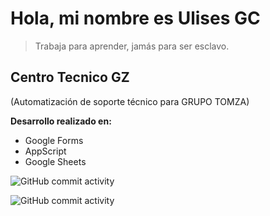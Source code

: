 # Hola, mi nombre es Ulises GC

> Trabaja para aprender, jamás para ser esclavo.

## Centro Tecnico GZ

(Automatización de soporte técnico para GRUPO TOMZA)

**Desarrollo realizado en:**

- Google Forms
- AppScript
- Google Sheets

![GitHub commit activity](https://img.shields.io/github/commit-activity/t/ulisesgcstar/centro-tecnico-gz-atanq)

![GitHub commit activity](https://img.shields.io/github/commit-activity/t/ulisesgcstar/centro-tecnico-gz)
